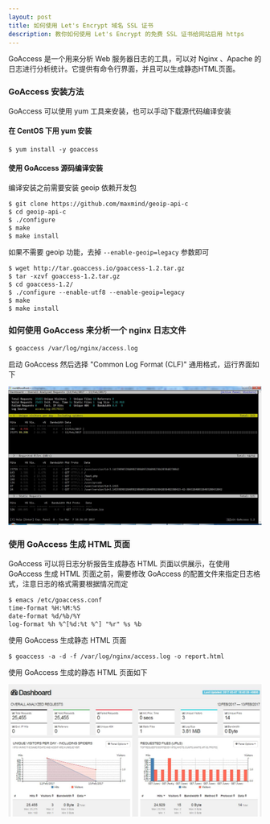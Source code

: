 ```yaml
---
layout: post
title: 如何使用 Let's Encrypt 域名 SSL 证书
description: 教你如何使用 Let's Encrypt 的免费 SSL 证书给网站启用 https
---
```


GoAccess 是一个用来分析 Web 服务器日志的工具，可以对 Nginx 、Apache 的日志进行分析统计。它提供有命令行界面，并且可以生成静态HTML页面。

### GoAccess 安装方法

 GoAccess 可以使用 yum 工具来安装，也可以手动下载源代码编译安装

#### 在 CentOS 下用 yum 安装

    $ yum install -y goaccess

#### 使用 GoAccess 源码编译安装

编译安装之前需要安装 geoip 依赖开发包

    $ git clone https://github.com/maxmind/geoip-api-c
    $ cd geoip-api-c
    $ ./configure
    $ make
    $ make install

如果不需要 geoip 功能，去掉 `--enable-geoip=legacy` 参数即可

    $ wget http://tar.goaccess.io/goaccess-1.2.tar.gz
    $ tar -xzvf goaccess-1.2.tar.gz
    $ cd goaccess-1.2/
    $ ./configure --enable-utf8 --enable-geoip=legacy
    $ make
    $ make install

### 如何使用 GoAccess 来分析一个 nginx 日志文件

    $ goaccess /var/log/nginx/access.log

启动 GoAccess 然后选择 "Common Log Format (CLF)" 通用格式，运行界面如下

![cli](/assets/img/cli.jpg)

### 使用 GoAccess 生成 HTML 页面

GoAccess 可以将日志分析报告生成静态 HTML 页面以供展示，在使用 GoAccess 生成 HTML 页面之前，需要修改 GoAccess 的配置文件来指定日志格式，注意日志的格式需要根据情况而定

    $ emacs /etc/goaccess.conf
    time-format %H:%M:%S
    date-format %d/%b/%Y
    log-format %h %^[%d:%t %^] "%r" %s %b

使用 GoAccess 生成静态 HTML 页面

    $ goaccess -a -d -f /var/log/nginx/access.log -o report.html

使用 GoAccess 生成的静态 HTML 页面如下

![web](/assets/img/web.jpg)

